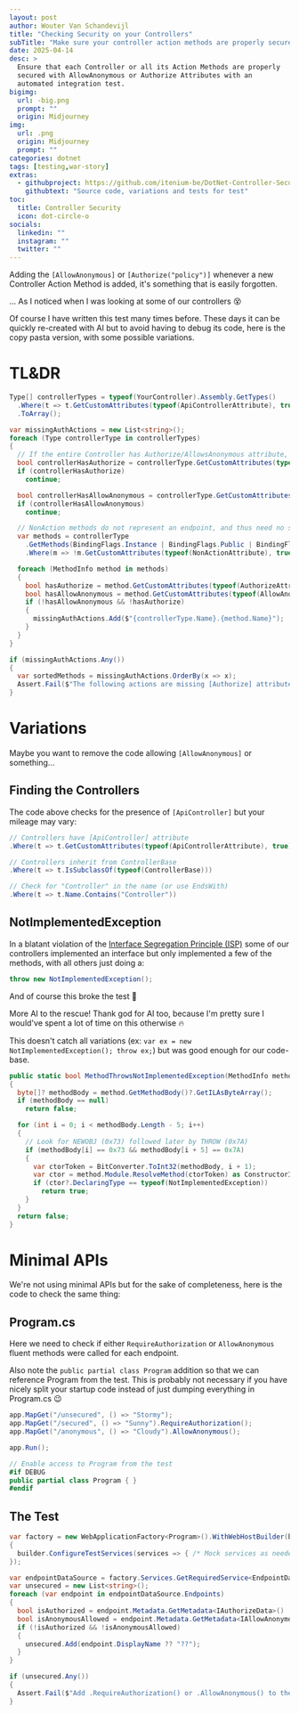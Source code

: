 ```yaml
---
layout: post
author: Wouter Van Schandevijl
title: "Checking Security on your Controllers"
subTitle: "Make sure your controller action methods are properly secured"
date: 2025-04-14
desc: >
  Ensure that each Controller or all its Action Methods are properly
  secured with AllowAnonymous or Authorize Attributes with an
  automated integration test.
bigimg:
  url: -big.png
  prompt: ""
  origin: Midjourney
img:
  url: .png
  origin: Midjourney
  prompt: ""
categories: dotnet
tags: [testing,war-story]
extras:
  - githubproject: https://github.com/itenium-be/DotNet-Controller-Security-Check
    githubtext: "Source code, variations and tests for test"
toc:
  title: Controller Security
  icon: dot-circle-o
socials:
  linkedin: ""
  instagram: ""
  twitter: ""
---
```


Adding the `[AllowAnonymous]` or `[Authorize("policy")]` whenever a new Controller
Action Method is added, it's something that is easily forgotten.

... As I noticed when I was looking at some of our controllers 😵

Of course I have written this test many times before. These days it can be quickly
re-created with AI but to avoid having to debug its code, here is the copy pasta
version, with some possible variations.

<!--more-->

# TL&DR

```c#
Type[] controllerTypes = typeof(YourController).Assembly.GetTypes()
  .Where(t => t.GetCustomAttributes(typeof(ApiControllerAttribute), true).Any())
  .ToArray();

var missingAuthActions = new List<string>();
foreach (Type controllerType in controllerTypes)
{
  // If the entire Controller has Authorize/AllowsAnonymous attribute, just move on
  bool controllerHasAuthorize = controllerType.GetCustomAttributes(typeof(AuthorizeAttribute), true).Any();
  if (controllerHasAuthorize)
    continue;

  bool controllerHasAllowAnonymous = controllerType.GetCustomAttributes(typeof(AllowAnonymousAttribute), true).Any();
  if (controllerHasAllowAnonymous)
    continue;

  // NonAction methods do not represent an endpoint, and thus need no security check
  var methods = controllerType
    .GetMethods(BindingFlags.Instance | BindingFlags.Public | BindingFlags.DeclaredOnly)
    .Where(m => !m.GetCustomAttributes(typeof(NonActionAttribute), true).Any());

  foreach (MethodInfo method in methods)
  {
    bool hasAuthorize = method.GetCustomAttributes(typeof(AuthorizeAttribute), true).Any();
    bool hasAllowAnonymous = method.GetCustomAttributes(typeof(AllowAnonymousAttribute), true).Any();
    if (!hasAllowAnonymous && !hasAuthorize)
    {
      missingAuthActions.Add($"{controllerType.Name}.{method.Name}");
    }
  }
}

if (missingAuthActions.Any())
{
  var sortedMethods = missingAuthActions.OrderBy(x => x);
  Assert.Fail($"The following actions are missing [Authorize] attribute:\n{string.Join("\n", sortedMethods)}");
}
```

# Variations

Maybe you want to remove the code allowing `[AllowAnonymous]` or something...


## Finding the Controllers

The code above checks for the presence of `[ApiController]` but your mileage may vary:

```c#
// Controllers have [ApiController] attribute
.Where(t => t.GetCustomAttributes(typeof(ApiControllerAttribute), true).Any())

// Controllers inherit from ControllerBase
.Where(t => t.IsSubclassOf(typeof(ControllerBase)))

// Check for "Controller" in the name (or use EndsWith)
.Where(t => t.Name.Contains("Controller"))
```

## NotImplementedException

In a blatant violation of the [Interface Segregation Principle (ISP)](https://en.wikipedia.org/wiki/Interface_segregation_principle)
some of our controllers implemented an interface but only implemented a few of the methods, with all others just doing a:

```c#
throw new NotImplementedException();
```

And of course this broke the test 🙈

More AI to the rescue! Thank god for AI too, because I'm pretty sure
I would've spent a lot of time on this otherwise 🔥

This doesn't catch all variations (ex: `var ex = new NotImplementedException(); throw ex;`)
but was good enough for our code-base.

```c#
public static bool MethodThrowsNotImplementedException(MethodInfo method)
{
  byte[]? methodBody = method.GetMethodBody()?.GetILAsByteArray();
  if (methodBody == null)
    return false;

  for (int i = 0; i < methodBody.Length - 5; i++)
  {
    // Look for NEWOBJ (0x73) followed later by THROW (0x7A)
    if (methodBody[i] == 0x73 && methodBody[i + 5] == 0x7A)
    {
      var ctorToken = BitConverter.ToInt32(methodBody, i + 1);
      var ctor = method.Module.ResolveMethod(ctorToken) as ConstructorInfo;
      if (ctor?.DeclaringType == typeof(NotImplementedException))
        return true;
    }
  }
  return false;
}
```

# Minimal APIs

We're not using minimal APIs but for the sake of completeness, here is the code
to check the same thing:

## Program.cs

Here we need to check if either `RequireAuthorization` or `AllowAnonymous` fluent
methods were called for each endpoint.

Also note the `public partial class Program` addition so that we can reference Program
from the test. This is probably not necessary if you have nicely split your startup code
instead of just dumping everything in Program.cs 😉

```c#
app.MapGet("/unsecured", () => "Stormy");
app.MapGet("/secured", () => "Sunny").RequireAuthorization();
app.MapGet("/anonymous", () => "Cloudy").AllowAnonymous();

app.Run();

// Enable access to Program from the test
#if DEBUG
public partial class Program { }
#endif
```

## The Test

```c#
var factory = new WebApplicationFactory<Program>().WithWebHostBuilder(builder =>
{
  builder.ConfigureTestServices(services => { /* Mock services as needed */ });
});

var endpointDataSource = factory.Services.GetRequiredService<EndpointDataSource>();
var unsecured = new List<string>();
foreach (var endpoint in endpointDataSource.Endpoints)
{
  bool isAuthorized = endpoint.Metadata.GetMetadata<IAuthorizeData>() != null;
  bool isAnonymousAllowed = endpoint.Metadata.GetMetadata<IAllowAnonymous>() != null;
  if (!isAuthorized && !isAnonymousAllowed)
  {
    unsecured.Add(endpoint.DisplayName ?? "??");
  }
}

if (unsecured.Any())
{
  Assert.Fail($"Add .RequireAuthorization() or .AllowAnonymous() to the following endpoints: \n{string.Join(", ", unsecured)}");
}
```
